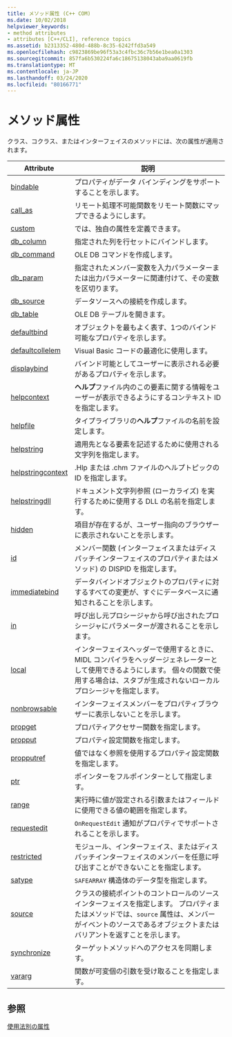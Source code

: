 ```yaml
---
title: メソッド属性 (C++ COM)
ms.date: 10/02/2018
helpviewer_keywords:
- method attributes
- attributes [C++/CLI], reference topics
ms.assetid: b2313352-480d-488b-8c35-6242ffd3a549
ms.openlocfilehash: c9823869be96f53a3c4fbc36c7b56e1bea0a1303
ms.sourcegitcommit: 857fa6b530224fa6c18675138043aba9aa0619fb
ms.translationtype: MT
ms.contentlocale: ja-JP
ms.lasthandoff: 03/24/2020
ms.locfileid: "80166771"
---
```

# <a name="method-attributes"></a>メソッド属性

クラス、コクラス、またはインターフェイスのメソッドには、次の属性が適用されます。

|Attribute|説明|
|---------------|-----------------|
|[bindable](bindable.md)|プロパティがデータ バインディングをサポートすることを示します。|
|[call_as](call-as.md)|リモート処理不可能関数をリモート関数にマップできるようにします。|
|[custom](custom-cpp.md)|では、独自の属性を定義できます。|
|[db_column](db-column.md)|指定された列を行セットにバインドします。|
|[db_command](db-command.md)|OLE DB コマンドを作成します。|
|[db_param](db-param.md)|指定されたメンバー変数を入力パラメーターまたは出力パラメーターに関連付けて、その変数を区切ります。|
|[db_source](db-source.md)|データソースへの接続を作成します。|
|[db_table](db-table.md)|OLE DB テーブルを開きます。|
|[defaultbind](defaultbind.md)|オブジェクトを最もよく表す、1つのバインド可能なプロパティを示します。|
|[defaultcollelem](defaultcollelem.md)|Visual Basic コードの最適化に使用します。|
|[displaybind](displaybind.md)|バインド可能としてユーザーに表示される必要があるプロパティを示します。|
|[helpcontext](helpcontext.md)|**ヘルプ**ファイル内のこの要素に関する情報をユーザーが表示できるようにするコンテキスト ID を指定します。|
|[helpfile](helpfile.md)|タイプライブラリの**ヘルプ**ファイルの名前を設定します。|
|[helpstring](helpstring.md)|適用先となる要素を記述するために使用される文字列を指定します。|
|[helpstringcontext](helpstringcontext.md)|.Hlp または .chm ファイルのヘルプトピックの ID を指定します。|
|[helpstringdll](helpstringdll.md)|ドキュメント文字列参照 (ローカライズ) を実行するために使用する DLL の名前を指定します。|
|[hidden](hidden.md)|項目が存在するが、ユーザー指向のブラウザーに表示されないことを示します。|
|[id](id.md)|メンバー関数 (インターフェイスまたはディスパッチインターフェイスのプロパティまたはメソッド) の DISPID を指定します。|
|[immediatebind](immediatebind.md)|データバインドオブジェクトのプロパティに対するすべての変更が、すぐにデータベースに通知されることを示します。|
|[in](in-cpp.md)|呼び出し元プロシージャから呼び出されたプロシージャにパラメーターが渡されることを示します。|
|[local](local-cpp.md)|インターフェイスヘッダーで使用するときに、MIDL コンパイラをヘッダージェネレーターとして使用できるようにします。 個々の関数で使用する場合は、スタブが生成されないローカルプロシージャを指定します。|
|[nonbrowsable](nonbrowsable.md)|インターフェイスメンバーをプロパティブラウザーに表示しないことを示します。|
|[propget](propget.md)|プロパティアクセサー関数を指定します。|
|[propput](propput.md)|プロパティ設定関数を指定します。|
|[propputref](propputref.md)|値ではなく参照を使用するプロパティ設定関数を指定します。|
|[ptr](ptr.md)|ポインターをフルポインターとして指定します。|
|[range](range-cpp.md)|実行時に値が設定される引数またはフィールドに使用できる値の範囲を指定します。|
|[requestedit](requestedit.md)|`OnRequestEdit` 通知がプロパティでサポートされることを示します。|
|[restricted](restricted.md)|モジュール、インターフェイス、またはディスパッチインターフェイスのメンバーを任意に呼び出すことができないことを指定します。|
|[satype](satype.md)|`SAFEARRAY` 構造体のデータ型を指定します。|
|[source](source-cpp.md)|クラスの接続ポイントのコントロールのソースインターフェイスを指定します。 プロパティまたはメソッドでは、`source` 属性は、メンバーがイベントのソースであるオブジェクトまたはバリアントを返すことを示します。|
|[synchronize](synchronize.md)|ターゲットメソッドへのアクセスを同期します。|
|[vararg](vararg.md)|関数が可変個の引数を受け取ることを指定します。|

## <a name="see-also"></a>参照

[使用法別の属性](attributes-by-usage.md)
